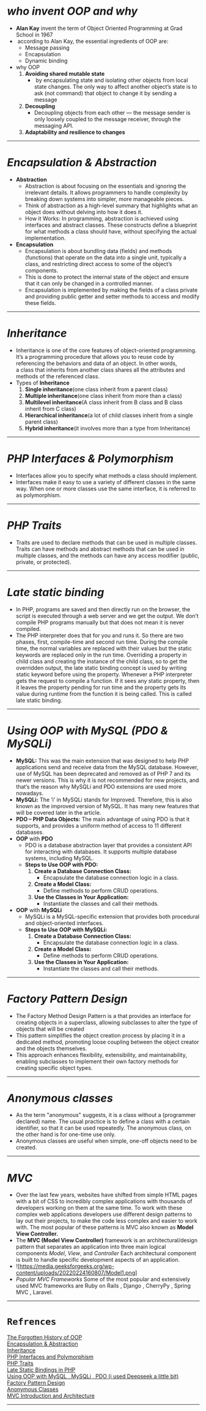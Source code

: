 # *who invent OOP and why*
- **Alan Kay** invent the term of Object Oriented Programming at Grad School in 1967 
-  according to Alan Kay, the essential ingredients of OOP are:
	- Message passing
	- Encapsulation
	- Dynamic binding
- why OOP
	1. **Avoiding shared mutable state**
		-  by encapsulating state and isolating other objects from local state changes. The only way to affect another object’s state is to ask (not command) that object to change it by sending a message
	2. **Decoupling**
		- Decoupling objects from each other — the message sender is only loosely coupled to the message receiver, through the messaging API.
	3. **Adaptability and resilience to changes**
- - - - - - - - - 
# *Encapsulation & Abstraction*
- **Abstraction**
	- Abstraction is about focusing on the essentials and ignoring the irrelevant details. It allows programmers to handle complexity by breaking down systems into simpler, more manageable pieces.
	-  Think of abstraction as a high-level summary that highlights what an object does without delving into how it does it.
	- How it Works: In programming, abstraction is achieved using interfaces and abstract classes. These constructs define a blueprint for what methods a class should have, without specifying the actual implementation.
- **Encapsulation**
	- Encapsulation is about bundling data (fields) and methods (functions) that operate on the data into a single unit, typically a class, and restricting direct access to some of the object’s components.
	- This is done to protect the internal state of the object and ensure that it can only be changed in a controlled manner.
	- Encapsulation is implemented by making the fields of a class private and providing public getter and setter methods to access and modify these fields.
- - - - - - - 

# *Inheritance*
- Inheritance is one of the core features of object-oriented programming. It’s a programming procedure that allows you to reuse code by referencing the behaviors and data of an object. In other words, a class that inherits from another class shares all the attributes and methods of the referenced class.
- Types of **Inheritance**
	1. **Single inheritance**(one class inherit from a parent class)
	2. **Multiple inheritance**(one class inherit from more than a class)
	3. **Multilevel inheritance**(A class inherit from B class and B class inherit from C class)
	4. **Hierarchical inheritance**(a lot of child classes inherit from a single parent class)
	5. **Hybrid inheritance**(it involves more than a type from Inheritance)
- - - - -  
# *PHP Interfaces & Polymorphism*
- Interfaces allow you to specify what methods a class should implement.
- Interfaces make it easy to use a variety of different classes in the same way. When one or more classes use the same interface, it is referred to as polymorphism.
- - - - - - - 
# *PHP Traits*
- Traits are used to declare methods that can be used in multiple classes. Traits can have methods and abstract methods that can be used in multiple classes, and the methods can have any access modifier (public, private, or protected).
- - - - -  - 
# *Late static binding*
- In PHP, programs are saved and then directly run on the browser, the script is executed through a web server and we get the output. We don’t compile PHP programs manually but that does not mean it is never compiled.
- The PHP interpreter does that for you and runs it. So there are two phases, first, compile-time and second run time. During the compile time, the normal variables are replaced with their values but the static keywords are replaced only in the run time. Overriding a property in child class and creating the instance of the child class, so to get the overridden output, the late static binding concept is used by writing static keyword before using the property. Whenever a PHP interpreter gets the request to compile a function. If it sees any static property, then it leaves the property pending for run time and the property gets its value during runtime from the function it is being called. This is called late static binding.
- - - - - - 
# *Using OOP with MySQL (PDO & MySQLi)*
-  **MySQL:** This was the main extension that was designed to help PHP applications send and receive data from the MySQL database. However, use of MySQL has been deprecated and removed as of PHP 7 and its newer versions. This is why it is not recommended for new projects, and that’s the reason why MySQLi and PDO extensions are used more nowadays.
- **MySQLi:** The ‘i’ in MySQLi stands for Improved. Therefore, this is also known as the improved version of MySQL. It has many new features that will be covered later in the article.
- **PDO – PHP Data Objects:** The main advantage of using PDO is that it supports, and provides a uniform method of access to 11 different databases.
- **OOP** with **PDO**
	- PDO is a database abstraction layer that provides a consistent API for interacting with databases. It supports multiple database systems, including MySQL.
	-  **Steps to Use OOP with PDO:**
		1. **Create a Database Connection Class:**
		    - Encapsulate the database connection logic in a class.
		2. **Create a Model Class:**
		    - Define methods to perform CRUD operations.
		3. **Use the Classes in Your Application:**
		    - Instantiate the classes and call their methods.
- **OOP** with **MySQLi**
	- MySQLi is a MySQL-specific extension that provides both procedural and object-oriented interfaces.
	- **Steps to Use OOP with MySQLi:**
		1. **Create a Database Connection Class:**
		    - Encapsulate the database connection logic in a class.
		2. **Create a Model Class:**
			- Define methods to perform CRUD operations.
		3. **Use the Classes in Your Application:**
			- Instantiate the classes and call their methods.
- - - - - -  
# *Factory Pattern Design*
- The Factory Method Design Pattern is a that provides an interface for creating objects in a superclass, allowing subclasses to alter the type of objects that will be created
- This pattern simplifies the object creation process by placing it in a dedicated method, promoting loose coupling between the object creator and the objects themselves.
- This approach enhances flexibility, extensibility, and maintainability, enabling subclasses to implement their own factory methods for creating specific object types.
- - - - - - - 
# *Anonymous classes*
- As the term "anonymous" suggests, it is a class without a (programmer declared) name. The usual practice is to define a class with a certain identifier, so that it can be used repeatedly. The anonymous class, on the other hand is for one-time use only.
- Anonymous classes are useful when simple, one-off objects need to be created.
- - - - - - - 
# *MVC*
- Over the last few years, websites have shifted from simple HTML pages with a bit of CSS to incredibly complex applications with thousands of developers working on them at the same time. To work with these complex web applications developers use different design patterns to lay out their projects, to make the code less complex and easier to work with. The most popular of these patterns is MVC also known as ****Model View Controller.****
- The **MVC (Model View Controller)** framework is an architectural/design pattern that separates an application into three main logical components *Model*, *View*, and *Controller* Each architectural component is built to handle specific development aspects of an application.
 - ![https://media.geeksforgeeks.org/wp-content/uploads/20220224160807/Model1.png]
- *Popular MVC Frameworks*
	Some of the most popular and extensively used MVC frameworks are  Ruby on Rails , Django , CherryPy , Spring MVC , Laravel.
- - - - - 
# `Refrences`
[The Forgotten History of OOP](https://medium.com/javascript-scene/the-forgotten-history-of-oop-88d71b9b2d9f)<br>
[Encapsulation & Abstraction](https://codeint.medium.com/understanding-abstraction-and-encapsulation-the-dynamic-duo-of-object-oriented-programming-d2fd11caf315)<br>
[Inheritance](https://www.codecademy.com/resources/blog/what-is-inheritance/)<br>
[PHP Interfaces and Polymorphism](https://www.w3schools.com/php/php_oop_interfaces.asp)<br>
[PHP Traits](https://www.w3schools.com/php/php_oop_traits.asp)<br>
[Late Static Bindings in PHP](https://www.geeksforgeeks.org/what-is-late-static-bindings-in-php/)<br>
[Using OOP with MySQL , MySQLi , PDO (i used Deepseek a little bit)](https://www.geeksforgeeks.org/what-is-the-difference-between-mysql-mysqli-and-pdo/)<br>
[Factory Pattern Design](https://www.geeksforgeeks.org/factory-method-for-designing-pattern/)<br>
[Anonymous Classes](https://www.tutorialspoint.com/php/php_anonymous_classes.htm)<br>
[MVC Introduction and Architecture](https://www.geeksforgeeks.org/mvc-framework-introduction/)<br>
- - - - - 
